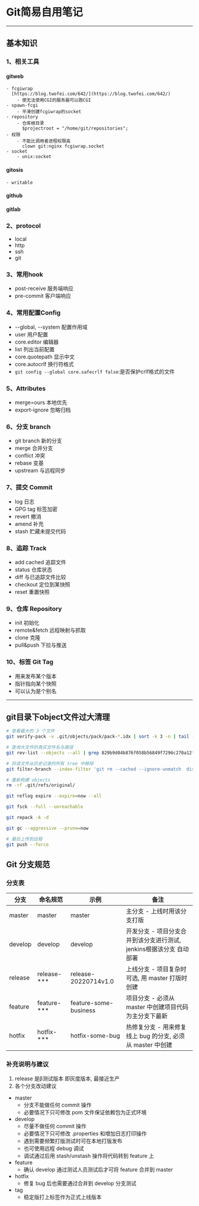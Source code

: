 # Git简易自用笔记

-------------------

## 基本知识

### 1、相关工具

#### gitweb
    - fcgiwrap
      [https://blog.twofei.com/642/](https://blog.twofei.com/642/)
        - 使无法使用CGI的服务器可以跑CGI
    - spawn-fcgi
        - 平滑创建fcgiwrap的socket
    - repository
        - 仓库根目录
          $projectroot = "/home/git/repositories";
    - 权限
        - 不能比调用者进程权限高
          clown git:nginx fcgiwrap.socket
    - socket
        - unix:socket
#### gitosis
    - writable
#### github
#### gitlab

### 2、protocol
+ local
+ http
+ ssh
+ git

### 3、常用hook
+ post-receive 服务端响应
+ pre-commit 客户端响应

### 4、常用配置Config
+ --global, --system 配置作用域
+ user 用户配置
+ core.editor 编辑器
+ list 列出当前配置
+ core.quotepath  显示中文
+ core.autocrlf 换行符格式
+ `git config --global core.safecrlf false`:是否保护crlf格式的文件

### 5、Attributes
+ merge=ours 本地优先
+ export-ignore 忽略归档

### 6、分支 branch
+ git branch 新的分支
+ merge 合并分支
+ conflict 冲突
+ rebase 变基
+ upstream 与远程同步

### 7、提交 Commit
+ log 日志
+ GPG tag 标签加密
+ revert 撤消
+ amend 补充
+ stash 贮藏未提交代码

### 8、追踪 Track
+ add cached 追踪文件
+ status 仓库状态
+ diff 与已追踪文件比较
+ checkout 定位到某快照
+ reset 重置快照

### 9、仓库 Repository
+ init 初始化
+ remote&fetch 远程映射与抓取
+ clone 克隆
+ pull&push 下拉与推送


### 10、标签 Git Tag
+ 用来发布某个版本
+ 指针指向某个快照
+ 可以认为是个别名


---
## git目录下object文件过大清理

```bash
# 查看最大的 3 个文件
git verify-pack -v .git/objects/pack/pack-*.idx | sort -k 3 -n | tail -3

# 查询大文件的真实文件名与路径
git rev-list --objects --all | grep 829b9d04b876f058b56849f7296c270a12f3ce04

# 将该文件从历史记录的所有 tree 中移除
git filter-branch --index-filter 'git rm --cached --ignore-unmatch  dist.rar'

# 重新构建 objects
rm -rf .git/refs/original/

git reflog expire --expire=now --all

git fsck --full --unreachable

git repack -A -d

git gc --aggressive --prune=now

# 最后上传到远程
git push --force

```


##  Git 分支规范

### 分支表
| 分支    | 命名规范    | 示例                  | 备注                                                                |
|---------|-------------|-----------------------|---------------------------------------------------------------------|
| master  | master      | master                | 主分支 - 上线时用该分支打版                                         |
| develop | develop     | develop               | 开发分支 - 项目分支合并到该分支进行测试, jenkins根据该分支 自动部署 |
| release | release-*** | release-20220714v1.0  | 上线分支 - 项目复杂时可选, 用 master 打版时创建                     |
| feature | feature-*** | feature-some-business | 项目分支 - 必须从 master 中创建项目代码为主分支下最新               |
| hotfix  | hotfix-***  | hotfix-some-bug       | 热修复分支 - 用来修复线上 bug 的分支, 必须从 master 中创建          |

### 补充说明与建议
1. release 是β测试版本 即灰度版本, 最接近生产
2. 各个分支改动建议
+ master
    + 分支不能做任何 commit 操作
    + 必要情况下只可修改 pom 文件保证依赖包为正式环境
+ develop
    + 尽量不做任何 commit 操作
    + 必要情况下只可修改 .properties 和增加日志打印操作
    + 遇到需要频繁打版测试时可在本地打版发布
    + 也可使用远程 debug 调试
    + 调试通过后用 stash/unstash 操作将代码转到 feature 上
+ feature
    + 确认 develop 通过测试人员测试后才可将 feature 合并到 master
+ hotfix
    + 修复 bug 后也需要通过合并到 develop 分支测试
+ tag
    + 稳定版打上标签作为正式上线版本
